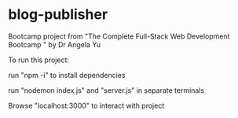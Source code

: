 # blog-publisher
Bootcamp project from "The Complete Full-Stack Web Development Bootcamp " by Dr Angela Yu

To run this project:

run "npm -i" to install dependencies

run "nodemon index.js" and "server.js" in separate terminals

Browse "localhost:3000" to interact with project